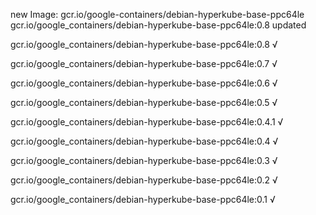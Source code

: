 new Image: gcr.io/google-containers/debian-hyperkube-base-ppc64le
gcr.io/google_containers/debian-hyperkube-base-ppc64le:0.8 updated 

gcr.io/google_containers/debian-hyperkube-base-ppc64le:0.8 √

gcr.io/google_containers/debian-hyperkube-base-ppc64le:0.7 √

gcr.io/google_containers/debian-hyperkube-base-ppc64le:0.6 √

gcr.io/google_containers/debian-hyperkube-base-ppc64le:0.5 √

gcr.io/google_containers/debian-hyperkube-base-ppc64le:0.4.1 √

gcr.io/google_containers/debian-hyperkube-base-ppc64le:0.4 √

gcr.io/google_containers/debian-hyperkube-base-ppc64le:0.3 √

gcr.io/google_containers/debian-hyperkube-base-ppc64le:0.2 √

gcr.io/google_containers/debian-hyperkube-base-ppc64le:0.1 √


